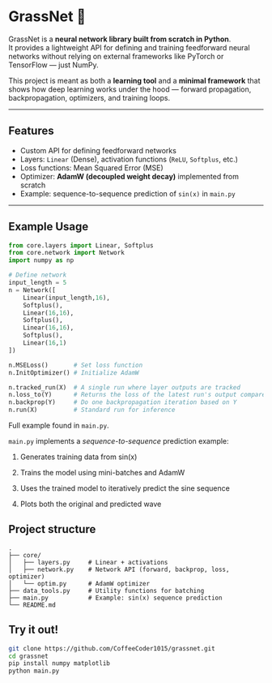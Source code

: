 # GrassNet 🌱

GrassNet is a **neural network library built from scratch in Python**.  
It provides a lightweight API for defining and training feedforward neural networks without relying on external frameworks like PyTorch or TensorFlow — just NumPy.  

This project is meant as both a **learning tool** and a **minimal framework** that shows how deep learning works under the hood — forward propagation, backpropagation, optimizers, and training loops.

---

## Features
- Custom API for defining feedforward networks  
- Layers: `Linear` (Dense), activation functions (`ReLU`, `Softplus`, etc.)  
- Loss functions: Mean Squared Error (MSE)  
- Optimizer: **AdamW (decoupled weight decay)** implemented from scratch  
- Example: sequence-to-sequence prediction of `sin(x)` in `main.py`

---

## Example Usage
```python
from core.layers import Linear, Softplus
from core.network import Network
import numpy as np

# Define network
input_length = 5
n = Network([
    Linear(input_length,16),
    Softplus(),
    Linear(16,16),
    Softplus(),
    Linear(16,16),
    Softplus(),
    Linear(16,1)
])   

n.MSELoss()       # Set loss function
n.InitOptimizer() # Initialize AdamW

n.tracked_run(X)  # A single run where layer outputs are tracked
n.loss_to(Y)      # Returns the loss of the latest run's output compared to Y
n.backprop(Y)     # Do one backpropagation iteration based on Y
n.run(X)          # Standard run for inference

```
Full example found in `main.py`. 

`main.py` implements a *sequence-to-sequence* prediction example:

1. Generates training data from sin(x)

2. Trains the model using mini-batches and AdamW

3. Uses the trained model to iteratively predict the sine sequence

4. Plots both the original and predicted wave

## Project structure
```
.
├── core/
│   ├── layers.py     # Linear + activations
│   ├── network.py    # Network API (forward, backprop, loss, optimizer)
│   └── optim.py      # AdamW optimizer
├── data_tools.py     # Utility functions for batching
├── main.py           # Example: sin(x) sequence prediction
└── README.md
```

## Try it out!

```bash
git clone https://github.com/CoffeeCoder1015/grassnet.git
cd grassnet
pip install numpy matplotlib
python main.py
```